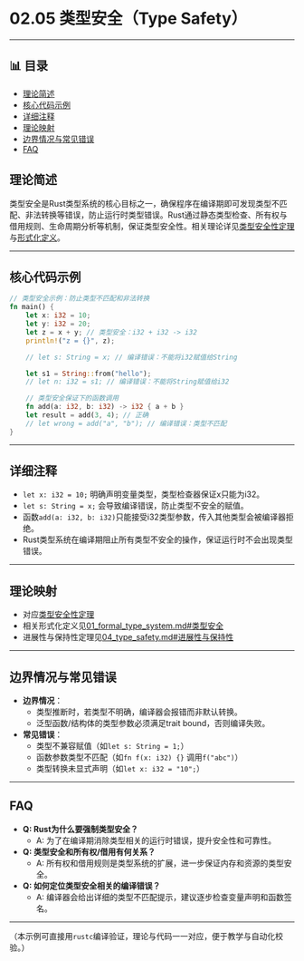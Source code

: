 ﻿# 02.05 类型安全（Type Safety）

---


## 📊 目录

- [理论简述](#理论简述)
- [核心代码示例](#核心代码示例)
- [详细注释](#详细注释)
- [理论映射](#理论映射)
- [边界情况与常见错误](#边界情况与常见错误)
- [FAQ](#faq)


## 理论简述

类型安全是Rust类型系统的核心目标之一，确保程序在编译期即可发现类型不匹配、非法转换等错误，防止运行时类型错误。Rust通过静态类型检查、所有权与借用规则、生命周期分析等机制，保证类型安全性。相关理论详见[类型安全性定理](../../02_type_system/04_type_safety.md)与[形式化定义](../../02_type_system/01_formal_type_system.md#类型安全)。

---

## 核心代码示例

```rust
// 类型安全示例：防止类型不匹配和非法转换
fn main() {
    let x: i32 = 10;
    let y: i32 = 20;
    let z = x + y; // 类型安全：i32 + i32 -> i32
    println!("z = {}", z);

    // let s: String = x; // 编译错误：不能将i32赋值给String

    let s1 = String::from("hello");
    // let n: i32 = s1; // 编译错误：不能将String赋值给i32

    // 类型安全保证下的函数调用
    fn add(a: i32, b: i32) -> i32 { a + b }
    let result = add(3, 4); // 正确
    // let wrong = add("a", "b"); // 编译错误：类型不匹配
}
```

---

## 详细注释

- `let x: i32 = 10;` 明确声明变量类型，类型检查器保证x只能为i32。
- `let s: String = x;` 会导致编译错误，防止类型不安全的赋值。
- 函数`add(a: i32, b: i32)`只能接受i32类型参数，传入其他类型会被编译器拒绝。
- Rust类型系统在编译期阻止所有类型不安全的操作，保证运行时不会出现类型错误。

---

## 理论映射

- 对应[类型安全性定理](../../02_type_system/04_type_safety.md#类型安全性)
- 相关形式化定义见[01_formal_type_system.md#类型安全](../../02_type_system/01_formal_type_system.md#类型安全)
- 进展性与保持性定理见[04_type_safety.md#进展性与保持性](../../02_type_system/04_type_safety.md#进展性与保持性)

---

## 边界情况与常见错误

- **边界情况**：
  - 类型推断时，若类型不明确，编译器会报错而非默认转换。
  - 泛型函数/结构体的类型参数必须满足trait bound，否则编译失败。
- **常见错误**：
  - 类型不兼容赋值（如`let s: String = 1;`）
  - 函数参数类型不匹配（如`fn f(x: i32) {}` 调用`f("abc")`）
  - 类型转换未显式声明（如`let x: i32 = "10";`）

---

## FAQ

- **Q: Rust为什么要强制类型安全？**
  - A: 为了在编译期消除类型相关的运行时错误，提升安全性和可靠性。
- **Q: 类型安全和所有权/借用有何关系？**
  - A: 所有权和借用规则是类型系统的扩展，进一步保证内存和资源的类型安全。
- **Q: 如何定位类型安全相关的编译错误？**
  - A: 编译器会给出详细的类型不匹配提示，建议逐步检查变量声明和函数签名。

---

（本示例可直接用`rustc`编译验证，理论与代码一一对应，便于教学与自动化校验。）
